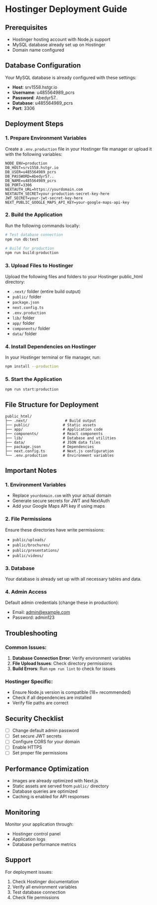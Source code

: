 # Hostinger Deployment Guide

## Prerequisites
- Hostinger hosting account with Node.js support
- MySQL database already set up on Hostinger
- Domain name configured

## Database Configuration
Your MySQL database is already configured with these settings:
- **Host**: srv1558.hstgr.io
- **Username**: u485564989_pcrs
- **Password**: Abedyr57..
- **Database**: u485564989_pcrs
- **Port**: 3306

## Deployment Steps

### 1. Prepare Environment Variables
Create a `.env.production` file in your Hostinger file manager or upload it with the following variables:

```env
NODE_ENV=production
DB_HOST=srv1558.hstgr.io
DB_USER=u485564989_pcrs
DB_PASSWORD=Abedyr57..
DB_NAME=u485564989_pcrs
DB_PORT=3306
NEXTAUTH_URL=https://yourdomain.com
NEXTAUTH_SECRET=your-production-secret-key-here
JWT_SECRET=your-jwt-secret-key-here
NEXT_PUBLIC_GOOGLE_MAPS_API_KEY=your-google-maps-api-key
```

### 2. Build the Application
Run the following commands locally:

```bash
# Test database connection
npm run db:test

# Build for production
npm run build:production
```

### 3. Upload Files to Hostinger
Upload the following files and folders to your Hostinger public_html directory:
- `.next/` folder (entire build output)
- `public/` folder
- `package.json`
- `next.config.ts`
- `.env.production`
- `lib/` folder
- `app/` folder
- `components/` folder
- `data/` folder

### 4. Install Dependencies on Hostinger
In your Hostinger terminal or file manager, run:

```bash
npm install --production
```

### 5. Start the Application
```bash
npm run start:production
```

## File Structure for Deployment
```
public_html/
├── .next/                 # Build output
├── public/               # Static assets
├── app/                  # Application code
├── components/           # React components
├── lib/                  # Database and utilities
├── data/                 # JSON data files
├── package.json          # Dependencies
├── next.config.ts        # Next.js configuration
└── .env.production       # Environment variables
```

## Important Notes

### 1. Environment Variables
- Replace `yourdomain.com` with your actual domain
- Generate secure secrets for JWT and NextAuth
- Add your Google Maps API key if using maps

### 2. File Permissions
Ensure these directories have write permissions:
- `public/uploads/`
- `public/brochures/`
- `public/presentations/`
- `public/videos/`

### 3. Database
Your database is already set up with all necessary tables and data.

### 4. Admin Access
Default admin credentials (change these in production):
- Email: admin@example.com
- Password: admin123

## Troubleshooting

### Common Issues:
1. **Database Connection Error**: Verify environment variables
2. **File Upload Issues**: Check directory permissions
3. **Build Errors**: Run `npm run lint` to check for issues

### Hostinger Specific:
- Ensure Node.js version is compatible (18+ recommended)
- Check if all dependencies are installed
- Verify file paths are correct

## Security Checklist
- [ ] Change default admin password
- [ ] Set secure JWT secrets
- [ ] Configure CORS for your domain
- [ ] Enable HTTPS
- [ ] Set proper file permissions

## Performance Optimization
- Images are already optimized with Next.js
- Static assets are served from `public/` directory
- Database queries are optimized
- Caching is enabled for API responses

## Monitoring
Monitor your application through:
- Hostinger control panel
- Application logs
- Database performance metrics

## Support
For deployment issues:
1. Check Hostinger documentation
2. Verify all environment variables
3. Test database connection
4. Check file permissions